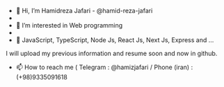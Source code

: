 - 👋 Hi, I’m Hamidreza Jafari - @hamid-reza-jafari
- 
- 👀 I’m interested in Web programming
- 
- 🌱 JavaScript, TypeScript, Node Js, React Js, Next Js, Express and ...

I will upload my previous information and resume soon and now in github.

- 📫 How to reach me ( Telegram : @hamizjafari / Phone (iran) : (+98)9335091618 

<!---
hamid-reza-jafari/hamid-reza-jafari is a ✨ special ✨ repository because its `README.md` (this file) appears on your GitHub profile.
You can click the Preview link to take a look at your changes.
--->
